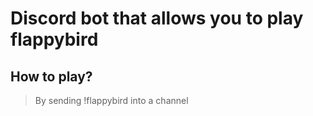 # Discord bot that allows you to play flappybird

## How to play?
> By sending !flappybird into a channel
